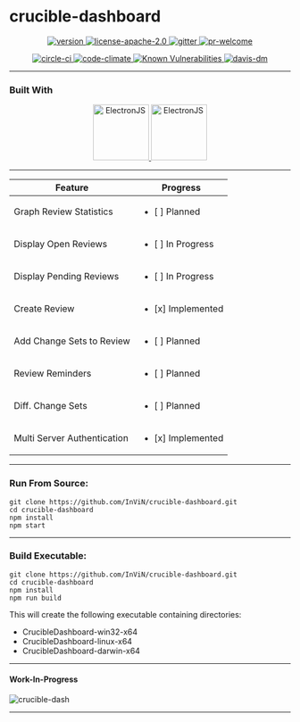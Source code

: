 # crucible-dashboard

<p align="center">
 <a href="https://raw.githubusercontent.com/InViN/crucible-dashboard/master/package.json">
  <img src="https://badge.fury.io/gh/InViN%2Fcrucible-dashboard.svg" alt="version" />
 </a>
 <a href="https://opensource.org/licenses/Apache-2.0">
  <img src="https://img.shields.io/badge/License-Apache%202.0-blue.svg" alt="license-apache-2.0" />
 </a>
 <a href="https://gitter.im/crucible-dashboard">
  <img src="https://badges.gitter.im/Join%20Chat.svg" alt="gitter" />
 </a>
 <a href="https://github.com/InViN/crucible-dashboard/pulls">
  <img src="https://img.shields.io/badge/PRs-welcome-brightgreen.svg" alt="pr-welcome" />
 </a>
</p>
<p align="center">
 <a href="https://circleci.com/gh/InViN/crucible-dashboard">
  <img src="https://circleci.com/gh/InViN/crucible-dashboard.svg?style=shield" alt="circle-ci" />
 </a>
 <a href="https://codeclimate.com/github/InViN/crucible-dashboard/maintainability">
  <img src="https://api.codeclimate.com/v1/badges/a0494913c00643a957e4/maintainability" alt="code-climate"/>
 </a>
 <a href="https://snyk.io/test/github/InViN/crucible-dashboard">
  <img src="https://snyk.io/test/github/InViN/crucible-dashboard/badge.svg" alt="Known Vulnerabilities" data-canonical-src="https://snyk.io/test/github/InViN/crucible-dashboard" style="max-width:100%;" />
 </a>
 <a href="https://david-dm.org/InViN/crucible-dashboard">
  <img src="https://david-dm.org/InViN/crucible-dashboard.svg" alt="davis-dm" />
 </a>
</p>

---

### Built With

<p align="center">
 <a href="https://electronjs.org/">
  <img src="https://raw.githubusercontent.com/InViN/crucible-dashboard/master/resources/logo/electron-logo.svg?sanitize=true" alt="ElectronJS" height="100" width="100" />
 </a>
 <a href="https://getbootstrap.com/">
  <img src="https://raw.githubusercontent.com/InViN/crucible-dashboard/master/resources/logo/bootstrap-logo.svg?sanitize=true" alt="ElectronJS" height="100" width="100" />
 </a>
</p>

---

| Feature                     | Progress                     |
| --------------------------- | ---------------------------- |
| Graph Review Statistics     | <ul><li>[ ] Planned</li>     |
| Display Open Reviews        | <ul><li>[ ] In Progress</li> |
| Display Pending Reviews     | <ul><li>[ ] In Progress</li> |
| Create Review               | <ul><li>[x] Implemented</li> |
| Add Change Sets to Review   | <ul><li>[ ] Planned</li>     |
| Review Reminders            | <ul><li>[ ] Planned</li>     |
| Diff. Change Sets           | <ul><li>[ ] Planned</li>     |
| Multi Server Authentication | <ul><li>[x] Implemented</li> |

---

### Run From Source:
```
git clone https://github.com/InViN/crucible-dashboard.git
cd crucible-dashboard
npm install
npm start
```

---

### Build Executable:
```
git clone https://github.com/InViN/crucible-dashboard.git
cd crucible-dashboard
npm install
npm run build
```
This will create the following executable containing directories:
 - CrucibleDashboard-win32-x64
 - CrucibleDashboard-linux-x64
 - CrucibleDashboard-darwin-x64

---

#### Work-In-Progress
![crucible-dash](https://i.imgur.com/exBc6QZ.gif)

---
